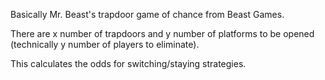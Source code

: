 
Basically Mr. Beast's trapdoor game of chance from Beast Games.

There are x number of trapdoors and y number of platforms to be opened (technically y number of players to eliminate).

This calculates the odds for switching/staying strategies.